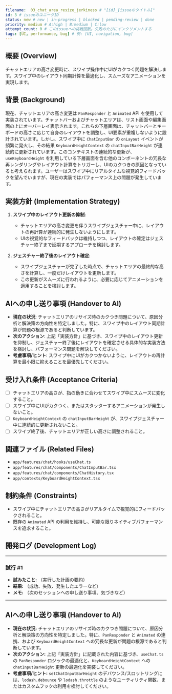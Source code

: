 ```yaml
---
filename:  03_chat_area_resize_jerkiness # "[id]_[issueのタイトル]"
id: 3 # issueのユニークID
status: new # new | in-progress | blocked | pending-review | done
priority: medium # A:high | B:medium | C:low
attempt_count: 0 # このissueへの挑戦回数。失敗のたびにインクリメントする
tags: [UI, performance, bug] # 例: [UI, navigation, bug]
---
```


## 概要 (Overview)

チャットエリアの高さ変更時に、スワイプ操作中にUIがカクつく問題を解決します。スワイプ中のレイアウト同期計算を最適化し、スムーズなアニメーションを実現します。

## 背景 (Background)

現在、チャットエリアの高さ変更は `PanResponder` と `Animated` API を使用して実装されています。チャットバーおよびチャットエリアは、リスト画面や編集画面の上にオーバーレイ表示されます。これらの下層画面は、チャットバーとキーボードの高さに応じて自身のレイアウトを調整し、UI要素が重複しないように設計されています。しかし、スワイプ中に `ChatInputBar` の `onLayout` イベントが頻繁に発火し、その結果 `KeyboardHeightContext` の `chatInputBarHeight` が連続的に更新されています。このコンテキストの連続的な更新が、`useKeyboardHeight` を利用している下層画面を含む他のコンポーネントの冗長な再レンダリングやレイアウト計算をトリガーし、UIのカクつきの原因となっていると考えられます。ユーザーはスワイプ中にリアルタイムな視覚的フィードバックを望んでいますが、現在の実装ではパフォーマンス上の問題が発生しています。

## 実装方針 (Implementation Strategy)

1.  **スワイプ中のレイアウト更新の抑制**:
    *   チャットエリアの高さ変更を伴うスワイプジェスチャー中に、レイアウトの再計算が連続的に発生しないようにします。
    *   UIの視覚的なフィードバックは維持しつつ、レイアウトの確定はジェスチャー終了まで延期するアプローチを検討します。

2.  **ジェスチャー終了後のレイアウト確定**:
    *   スワイプジェスチャーが完了した時点で、チャットエリアの最終的な高さを計算し、一度だけレイアウトを更新します。
    *   この更新がスムーズに行われるように、必要に応じてアニメーションを適用することを検討します。

## AIへの申し送り事項 (Handover to AI)

-   **現在の状況**: チャットエリアのリサイズ時のカクつき問題について、原因分析と解決策の方向性を特定しました。特に、スワイプ中のレイアウト同期計算が問題の根源であると判断しています。
-   **次のアクション**: 上記「実装方針」に基づき、スワイプ中のレイアウト更新を抑制し、ジェスチャー終了後にレイアウトを確定させる具体的な実装方法を検討し、パフォーマンス問題を解決してください。
-   **考慮事項/ヒント**: スワイプ中にUIがカクつかないように、レイアウトの再計算を最小限に抑えることを最優先してください。

## 受け入れ条件 (Acceptance Criteria)

-   [ ] チャットエリアの高さが、指の動きに合わせてスワイプ中にスムーズに変化すること。
-   [ ] スワイプ中にUIがカクつく、またはスタッターするアニメーションが発生しないこと。
-   [ ] `KeyboardHeightContext` の `chatInputBarHeight` が、スワイプジェスチャー中に連続的に更新されないこと。
-   [ ] スワイプ終了後、チャットエリアが正しい高さに調整されること。

## 関連ファイル (Related Files)

-   `app/features/chat/hooks/useChat.ts`
-   `app/features/chat/components/ChatInputBar.tsx`
-   `app/features/chat/components/ChatHistory.tsx`
-   `app/contexts/KeyboardHeightContext.tsx`

## 制約条件 (Constraints)

-   スワイプ中にチャットエリアの高さがリアルタイムで視覚的にフィードバックされること。
-   既存の `Animated` API の利用を維持し、可能な限りネイティブパフォーマンスを追求すること。

## 開発ログ (Development Log)

---
### 試行 #1

- **試みたこと:** （実行した計画の要約）
- **結果:** （成功、失敗、発生したエラーなど）
- **メモ:** （次のセッションへの申し送り事項、気づきなど）

---

## AIへの申し送り事項 (Handover to AI)

-   **現在の状況:** チャットエリアのリサイズ時のカクつき問題について、原因分析と解決策の方向性を特定しました。特に、`PanResponder` と `Animated` の連携、および `KeyboardHeightContext` への冗長な更新が問題の根源であると判断しています。
-   **次のアクション:** 上記「実装方針」に記載された内容に基づき、`useChat.ts` の `PanResponder` ロジックの最適化と、`KeyboardHeightContext` への `chatInputBarHeight` 更新の最適化を実装してください。
-   **考慮事項/ヒント:** `setChatInputBarHeight` のデバウンス/スロットリングには、`lodash.debounce` や `lodash.throttle` のようなユーティリティ関数、またはカスタムフックの利用を検討してください。